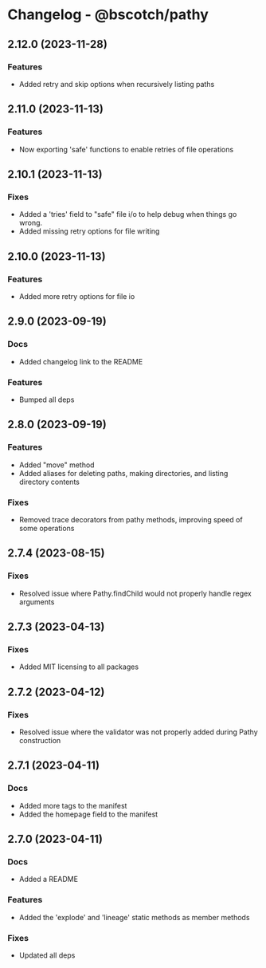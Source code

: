 # Changelog - @bscotch/pathy

## 2.12.0 (2023-11-28)

### Features

- Added retry and skip options when recursively listing paths

## 2.11.0 (2023-11-13)

### Features

- Now exporting 'safe' functions to enable retries of file operations

## 2.10.1 (2023-11-13)

### Fixes

- Added a 'tries' field to "safe" file i/o to help debug when things go wrong.
- Added missing retry options for file writing

## 2.10.0 (2023-11-13)

### Features

- Added more retry options for file io

## 2.9.0 (2023-09-19)

### Docs

- Added changelog link to the README

### Features

- Bumped all deps

## 2.8.0 (2023-09-19)

### Features

- Added "move" method
- Added aliases for deleting paths, making directories, and listing directory contents

### Fixes

- Removed trace decorators from pathy methods, improving speed of some operations

## 2.7.4 (2023-08-15)

### Fixes

- Resolved issue where Pathy.findChild would not properly handle regex arguments

## 2.7.3 (2023-04-13)

### Fixes

- Added MIT licensing to all packages

## 2.7.2 (2023-04-12)

### Fixes

- Resolved issue where the validator was not properly added during Pathy construction

## 2.7.1 (2023-04-11)

### Docs

- Added more tags to the manifest
- Added the homepage field to the manifest

## 2.7.0 (2023-04-11)

### Docs

- Added a README

### Features

- Added the 'explode' and 'lineage' static methods as member methods

### Fixes

- Updated all deps